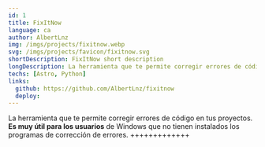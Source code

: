 ```yaml
---
id: 1
title: FixItNow
language: ca
author: AlbertLnz
img: /imgs/projects/fixitnow.webp
svg: /imgs/projects/favicon/fixitnow.svg
shortDescription: FixItNow short description
longDescription: La herramienta que te permite corregir errores de código en tus proyectos. **Es muy útil para los usuarios** de Windows que no tienen instalados los programas de corrección de errores.
techs: [Astro, Python]
links:
  github: https://github.com/AlbertLnz/fixitnow
  deploy:
---
```


La herramienta que te permite corregir errores de código en tus proyectos. **Es muy útil para los usuarios** de Windows que no tienen instalados los programas de corrección de errores. +++++++++++++
